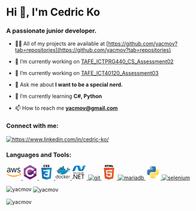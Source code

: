 <!-- https://rahuldkjain.github.io/gh-profile-readme-generator/  -->

<h1 align="left">Hi 👋, I'm Cedric Ko</h1>
<h3 align="left">A passionate junior developer.</h3>

- 👨‍💻 All of my projects are available at [https://github.com/yacmov?tab=repositories](https://github.com/yacmov?tab=repositories)

- 🔭 I’m currently working on [TAFE_ICTPRG440_CS_Assessment02](https://github.com/yacmov/TAFE_ICTPRG440_CS_Assessment02)

- 🔭 I’m currently working on [TAFE_ICT40120_Assessment03](https://github.com/yacmov/TAFE_ICT40120_Assessment03)

- 💬 Ask me about **I want to be a special nerd.**

- 🌱 I’m currently learning **C#, Python**

- 📫 How to reach me **yacmov@gmail.com**

<h3 align="left">Connect with me:</h3>

<p align="left">
<a href="https://www.linkedin.com/in/cedric-ko/" target="blank"><img align="center" src="https://raw.githubusercontent.com/rahuldkjain/github-profile-readme-generator/master/src/images/icons/Social/linked-in-alt.svg" alt="https://www.linkedin.com/in/cedric-ko/" height="30" width="40" /></a>
</p>

<h3 align="left">Languages and Tools:</h3>
<p align="left"> <a href="https://aws.amazon.com" target="_blank" rel="noreferrer"> <img src="https://raw.githubusercontent.com/devicons/devicon/master/icons/amazonwebservices/amazonwebservices-original-wordmark.svg" alt="aws" width="40" height="40"/> </a> <a href="https://www.w3schools.com/cs/" target="_blank" rel="noreferrer"> <img src="https://raw.githubusercontent.com/devicons/devicon/master/icons/csharp/csharp-original.svg" alt="csharp" width="40" height="40"/> </a> <a href="https://www.w3schools.com/css/" target="_blank" rel="noreferrer"> <img src="https://raw.githubusercontent.com/devicons/devicon/master/icons/css3/css3-original-wordmark.svg" alt="css3" width="40" height="40"/> </a> <a href="https://www.docker.com/" target="_blank" rel="noreferrer"> <img src="https://raw.githubusercontent.com/devicons/devicon/master/icons/docker/docker-original-wordmark.svg" alt="docker" width="40" height="40"/> </a> <a href="https://dotnet.microsoft.com/" target="_blank" rel="noreferrer"> <img src="https://raw.githubusercontent.com/devicons/devicon/master/icons/dot-net/dot-net-original-wordmark.svg" alt="dotnet" width="40" height="40"/> </a> <a href="https://git-scm.com/" target="_blank" rel="noreferrer"> <img src="https://www.vectorlogo.zone/logos/git-scm/git-scm-icon.svg" alt="git" width="40" height="40"/> </a> <a href="https://www.w3.org/html/" target="_blank" rel="noreferrer"> <img src="https://raw.githubusercontent.com/devicons/devicon/master/icons/html5/html5-original-wordmark.svg" alt="html5" width="40" height="40"/> </a> <a href="https://mariadb.org/" target="_blank" rel="noreferrer"> <img src="https://www.vectorlogo.zone/logos/mariadb/mariadb-icon.svg" alt="mariadb" width="40" height="40"/> </a> <a href="https://www.python.org" target="_blank" rel="noreferrer"> <img src="https://raw.githubusercontent.com/devicons/devicon/master/icons/python/python-original.svg" alt="python" width="40" height="40"/> </a> <a href="https://www.selenium.dev" target="_blank" rel="noreferrer"> <img src="https://raw.githubusercontent.com/detain/svg-logos/780f25886640cef088af994181646db2f6b1a3f8/svg/selenium-logo.svg" alt="selenium" width="40" height="40"/> </a> </p>

<p><img align="left" src="https://github-readme-stats.vercel.app/api/top-langs?username=yacmov&show_icons=true&locale=en&layout=compact" alt="yacmov" /></p>

<p>&nbsp;<img align="center" src="https://github-readme-stats.vercel.app/api?username=yacmov&show_icons=true&locale=en" alt="yacmov" /></p>

<p><img align="center" src="https://github-readme-streak-stats.herokuapp.com/?user=yacmov&" alt="yacmov" /></p>
